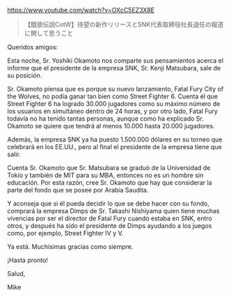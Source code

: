 https://www.youtube.com/watch?v=OXcC5EZ3X8E

> 【餓狼伝説CotW】待望の新作リリースとSNK代表取締役社長退任の報道に関して思うこと

Queridos amigos:

Esta noche, Sr. Yoshiki Okamoto nos comparte sus pensamientos acerca el informe que el presidente de la empresa SNK, Sr. Kenji Matsubara, sale de su posición. 

Sr. Okamoto piensa que es porque su nuevo lanzamiento, Fatal Fury City of the Wolves, no podía ganar tan bien como Street Fighter 6. Cuenta él que Street Fighter 6 ha logrado 30.000 jugadores como su máximo número de los usuarios en simultáneo dentro de 24 horas, y por otro lado, Fatal Fury todavía no ha tenido tantas personas, aunque como ha explicado Sr. Okamoto se quiere que tendrá al menos 10.000 hasta 20.000 jugadores.

Además, la empresa SNK ya ha puesto 1.500.000 dólares en su torneo que celebrará en los EE.UU., pero al final el presidente de la empresa tiene que salir. 

Cuenta Sr. Okamoto que Sr. Matsubara se graduó de la Universidad de Tokio y también de MIT para su MBA, entonces no es un hombre sin educación. Por esta razón, cree Sr. Okamoto que hay que considerar la parte del fondo que se posee por Arabia Saudita.

Y aconseja que si él pueda decidir lo que se debe hacer con su fondo, comprará la empresa Dimps de Sr. Takashi Nishiyama quien tiene muchas vivencias por ser el director de Fatal Fury cuando estaba en SNK, entro otros, y después ha sido el presidente de Dimps ayudando a los juegos como, por ejemplo, Street Fighter IV y V.

Ya está. Muchísimas gracias como siempre.

¡Hasta pronto!

Salud,

Mike
